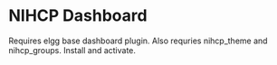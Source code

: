 NIHCP Dashboard
==========================
Requires elgg base dashboard plugin.
Also requries nihcp_theme and nihcp_groups.
Install and activate.